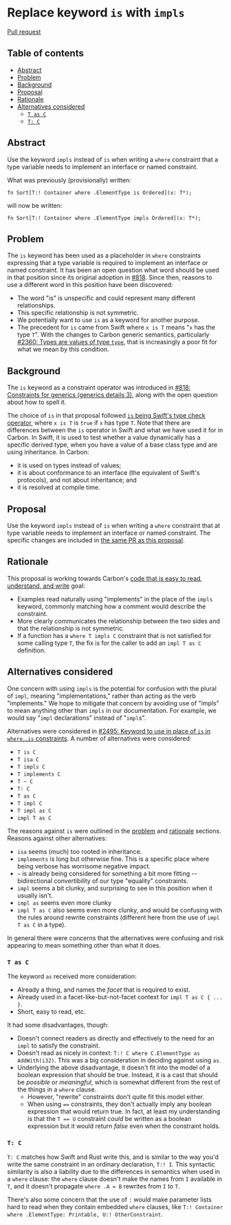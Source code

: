 # Replace keyword `is` with `impls`

<!--
Part of the Carbon Language project, under the Apache License v2.0 with LLVM
Exceptions. See /LICENSE for license information.
SPDX-License-Identifier: Apache-2.0 WITH LLVM-exception
-->

[Pull request](https://github.com/carbon-language/carbon-lang/pull/2483)

<!-- toc -->

## Table of contents

-   [Abstract](#abstract)
-   [Problem](#problem)
-   [Background](#background)
-   [Proposal](#proposal)
-   [Rationale](#rationale)
-   [Alternatives considered](#alternatives-considered)
    -   [`T as C`](#t-as-c)
    -   [`T: C`](#t-c)

<!-- tocstop -->

## Abstract

Use the keyword `impls` instead of `is` when writing a `where` constraint that a
type variable needs to implement an interface or named constraint.

What was previously (provisionally) written:

```
fn Sort[T:! Container where .ElementType is Ordered](x: T*);
```

will now be written:

```
fn Sort[T:! Container where .ElementType impls Ordered](x: T*);
```

## Problem

The `is` keyword has been used as a placeholder in `where` constraints
expressing that a type variable is required to implement an interface or named
constraint. It has been an open question what word should be used in that
position since its original adoption in
[#818](https://github.com/carbon-language/carbon-lang/pull/818). Since then,
reasons to use a different word in this position have been discovered:

-   The word "is" is unspecific and could represent many different
    relationships.
-   This specific relationship is not symmetric.
-   We potentially want to use `is` as a keyword for another purpose.
-   The precedent for `is` came from Swift where `x is T` means "`x` has the
    type `T`". With the changes to Carbon generic semantics, particularly
    [#2360: Types are values of type `type`](https://github.com/carbon-language/carbon-lang/pull/2360),
    that is increasingly a poor fit for what we mean by this condition.

## Background

The `is` keyword as a constraint operator was introduced in
[#818: Constraints for generics (generics details 3)](https://github.com/carbon-language/carbon-lang/pull/818),
along with the open question about how to spell it.

The choice of `is` in that proposal followed
[`is` being Swift's type check operator](https://docs.swift.org/swift-book/LanguageGuide/TypeCasting.html#ID340),
where `x is T` is `true` if `x` has type `T`. Note that there are differences
between the `is` operator in Swift and what we have used it for in Carbon. In
Swift, it is used to test whether a value dynamically has a specific derived
type, when you have a value of a base class type and are using inheritance. In
Carbon:

-   it is used on types instead of values;
-   it is about conformance to an interface (the equivalent of Swift's
    protocols), and not about inheritance; and
-   it is resolved at compile time.

## Proposal

Use the keyword `impls` instead of `is` when writing a `where` constraint that
at type variable needs to implement an interface or named constraint. The
specific changes are included in
[the same PR as this proposal](https://github.com/carbon-language/carbon-lang/pull/2483).

## Rationale

This proposal is working towards Carbon's
[code that is easy to read, understand, and write](/docs/project/goals.md#code-that-is-easy-to-read-understand-and-write)
goal:

-   Examples read naturally using "implements" in the place of the `impls`
    keyword, commonly matching how a comment would describe the constraint.
-   More clearly communicates the relationship between the two sides and that
    the relationship is not symmetric.
-   If a function has a `where T impls C` constraint that is not satisfied for
    some calling type `T`, the fix is for the caller to add an `impl T as C`
    definition.

## Alternatives considered

One concern with using `impls` is the potential for confusion with the plural of
`impl`, meaning "implementations," rather than acting as the verb "implements."
We hope to mitigate that concern by avoiding use of "impls" to mean anything
other than `impls` in our documentation. For example, we would say "`impl`
declarations" instead of "`impl`s".

Alternatives were considered in
[#2495: Keyword to use in place of `is` in `where`...`is` constraints](https://github.com/carbon-language/carbon-lang/issues/2495).
A number of alternatives were considered:

-   `T is C`
-   `T isa C`
-   `T impls C`
-   `T implements C`
-   `T ~ C`
-   `T: C`
-   `T as C`
-   `T impl C`
-   `T impl as C`
-   `impl T as C`

The reasons against `is` were outlined in the [problem](#problem) and
[rationale](#rationale) sections. Reasons against other alternatives:

-   `isa` seems (much) too rooted in inheritance.
-   `implements` is long but otherwise fine. This is a specific place where being
    verbose has worrisome negative impact.
-   `~` is already being considered for something a bit more fitting --
    bidirectional convertibility of our type "equality" constraints.
-   `impl` seems a bit clunky, and surprising to see in this position when it
    usually isn't.
-   `impl as` seems even more clunky
-   `impl T as C` also seems even more clunky, and would be confusing with the
    rules around rewrite constraints (different here from the use of
    `impl T as C` in a type).

In general there were concerns that the alternatives were confusing and risk
appearing to mean something other than what it does.

### `T as C`

The keyword `as` received more consideration:

-   Already a thing, and names the _facet_ that is required to exist.
-   Already used in a facet-like-but-not-facet context for
    `impl T as C { ... }`.
-   Short, easy to read, etc.

It had some disadvantages, though:

-   Doesn't connect readers as directly and effectively to the need for an `impl` to satisfy the constraint.
-   Doesn't read as nicely in context:
    `T:! C where C.ElementType as AddWith(i32)`. This was a big consideration in
    deciding against using `as`.
-   Underlying the above disadvantage, it doesn't fit into the model of a
    boolean expression that should be true. Instead, it is a cast that should be
    _possible_ or _meaningful_, which is somewhat different from the rest of the
    things in a `where` clause.
    -   However, "rewrite" constraints don't quite fit this model either.
    -   When using `==` constraints, they don't actually imply any boolean
        expression that would return true. In fact, at least my understanding is
        that the `T == U` constraint _could_ be written as a boolean expression
        but it would return _false_ even when the constraint holds.

### `T: C`

`T: C` matches how Swift and Rust write this, and is similar to the way you'd
write the same constraint in an ordinary declaration, `T:! I`. This syntactic
similarity is also a liability due to the differences in semantics when used in
a `where` clause: the `where` clause doesn't make the names from `I` available
in `T`, and it doesn't propagate `where .A = B` rewrites from `I` to `T`.

There's also some concern that the use of `:` would make parameter lists hard to
read when they contain embedded `where` clauses, like
`T:! Container where .ElementType: Printable, U:! OtherConstraint`.

